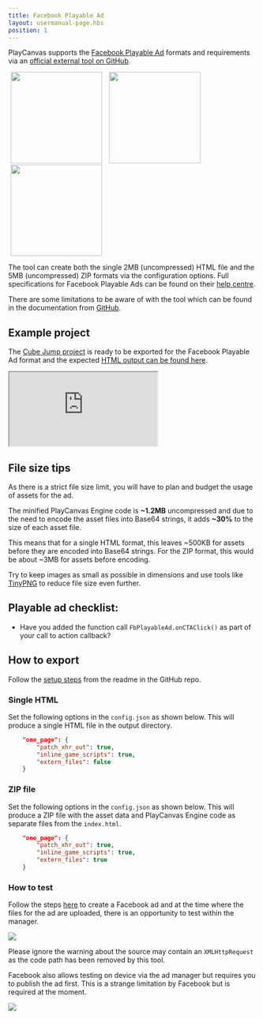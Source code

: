 ```yaml
---
title: Facebook Playable Ad
layout: usermanual-page.hbs
position: 1
---
```


PlayCanvas supports the [Facebook Playable Ad][1] formats and requirements via an [official external tool on GitHub][2].

<img loading="lazy" src="/images/user-manual/publishing/playable-ads/fb-playable-ads/bitmoji-creator.gif" width="185px" style="margin:0px 5px; display:inline;"> <img loading="lazy" src="/images/user-manual/publishing/playable-ads/fb-playable-ads/cube-jump.gif" width="185px" style="margin:0px 5px; display:inline;"> <img loading="lazy" src="/images/user-manual/publishing/playable-ads/fb-playable-ads/flappy-bird.gif" width="185px" style="margin:0px 5px; display:inline;">

The tool can create both the single 2MB (uncompressed) HTML file and the 5MB (uncompressed) ZIP formats via the configuration options. Full specifications for Facebook Playable Ads can be found on their [help centre][3].

There are some limitations to be aware of with the tool which can be found in the documentation from [GitHub][2].

## Example project

The [Cube Jump project][5] is ready to be exported for the Facebook Playable Ad format and the expected [HTML output can be found here][6].

<iframe loading="lazy" src="https://playcanv.as/e/p/Hywjl9Bh/" title="Cube Jump Playable Ad"></iframe>

## File size tips

As there is a strict file size limit, you will have to plan and budget the usage of assets for the ad.

The minified PlayCanvas Engine code is **\~1.2MB** uncompressed and due to the need to encode the asset files into Base64 strings, it adds **\~30%** to the size of each asset file.

This means that for a single HTML format, this leaves \~500KB for assets before they are encoded into Base64 strings. For the ZIP format, this would be about \~3MB for assets before encoding.

Try to keep images as small as possible in dimensions and use tools like [TinyPNG][4] to reduce file size even further.

## Playable ad checklist:

* Have you added the function call `FbPlayableAd.onCTAClick()` as part of your call to action callback?

## How to export

Follow the [setup steps][7] from the readme in the GitHub repo.

### Single HTML

Set the following options in the `config.json` as shown below. This will produce a single HTML file in the output directory.

```json
    "one_page": {
        "patch_xhr_out": true,
        "inline_game_scripts": true,
        "extern_files": false
    }
```

### ZIP file

Set the following options in the `config.json` as shown below. This will produce a ZIP file with the asset data and PlayCanvas Engine code as separate files from the `index.html`.

```json
    "one_page": {
        "patch_xhr_out": true,
        "inline_game_scripts": true,
        "extern_files": true
    }
```

### How to test

Follow the steps [here][fb-ad-creation-guide] to create a Facebook ad and at the time where the files for the ad are uploaded, there is an opportunity to test within the manager.

<img loading="lazy" src="/images/user-manual/publishing/playable-ads/fb-playable-ads/fb-playable-ad-tester.jpg">

Please ignore the warning about the source may contain an `XMLHttpRequest` as the code path has been removed by this tool.

Facebook also allows testing on device via the ad manager but requires you to publish the ad first. This is a strange limitation by Facebook but is required at the moment.

<img loading="lazy" src="/images/user-manual/publishing/playable-ads/fb-playable-ads/fb-playable-ad-preview-device.jpg">

[1]: https://www.facebook.com/business/ads/playable-ad-format
[2]: https://github.com/playcanvas/playcanvas-rest-api-tools#converting-a-project-into-a-single-html-file
[3]: https://www.facebook.com/business/help/412951382532338
[4]: https://tinypng.com/
[5]: https://playcanvas.com/project/354998/overview/cube-jump-playable-ad-for-fb
[6]: /downloads/fb-playable-ad-cube-jump-html.zip
[7]: https://github.com/playcanvas/playcanvas-rest-api-tools#setup
[fb-ad-creation-guide]: https://www.facebook.com/business/help/338940216641734
